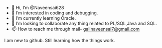 - 👋 Hi, I’m @Naveensai628
- 👀 I’m interested in coding and debugging.
- 🌱 I’m currently learning Oracle.
- 💞️ I’m looking to collaborate any thing related to PL/SQL,Java and SQL.
- 📫 How to reach me through mail- galinaveensai7@gmail.com


I am new to github. Still learning how the things work.

<!---
Naveensai628/Naveensai628 is a ✨ special ✨ repository because its `README.md` (this file) appears on your GitHub profile.
You can click the Preview link to take a look at your changes.
--->
